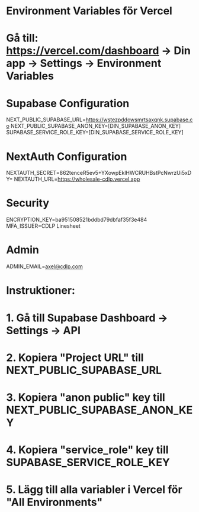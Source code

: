 # Environment Variables för Vercel
# Gå till: https://vercel.com/dashboard → Din app → Settings → Environment Variables

# Supabase Configuration
NEXT_PUBLIC_SUPABASE_URL=https://wstezpddowsmrtsaxqnk.supabase.co
NEXT_PUBLIC_SUPABASE_ANON_KEY=[DIN_SUPABASE_ANON_KEY]
SUPABASE_SERVICE_ROLE_KEY=[DIN_SUPABASE_SERVICE_ROLE_KEY]

# NextAuth Configuration
NEXTAUTH_SECRET=862tenceR5ev5+YXowpEklHWCRUHBstPcNwrzUi5xDY=
NEXTAUTH_URL=https://wholesale-cdlp.vercel.app

# Security
ENCRYPTION_KEY=ba951508521bddbd79dbfaf35f3e484
MFA_ISSUER=CDLP Linesheet

# Admin
ADMIN_EMAIL=axel@cdlp.com

# Instruktioner:
# 1. Gå till Supabase Dashboard → Settings → API
# 2. Kopiera "Project URL" till NEXT_PUBLIC_SUPABASE_URL
# 3. Kopiera "anon public" key till NEXT_PUBLIC_SUPABASE_ANON_KEY
# 4. Kopiera "service_role" key till SUPABASE_SERVICE_ROLE_KEY
# 5. Lägg till alla variabler i Vercel för "All Environments"
